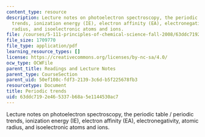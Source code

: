 ```yaml
---
content_type: resource
description: Lecture notes on photoelectron spectroscopy, the periodic table / periodic
  trends, ionization energy (IE), electron affinity (EA), electronegativity, atomic
  radius, and isoelectronic atoms and ions.
file: /courses/5-111-principles-of-chemical-science-fall-2008/63ddc7192e465337b68a5e1144530ac7_lecnotes09.pdf
file_size: 1709770
file_type: application/pdf
learning_resource_types: []
license: https://creativecommons.org/licenses/by-nc-sa/4.0/
ocw_type: OCWFile
parent_title: Readings and Lecture Notes
parent_type: CourseSection
parent_uid: 50ef108c-fdf3-2139-3c6d-b5f225678fb3
resourcetype: Document
title: Periodic trends
uid: 63ddc719-2e46-5337-b68a-5e1144530ac7
---
```

Lecture notes on photoelectron spectroscopy, the periodic table / periodic trends, ionization energy (IE), electron affinity (EA), electronegativity, atomic radius, and isoelectronic atoms and ions.